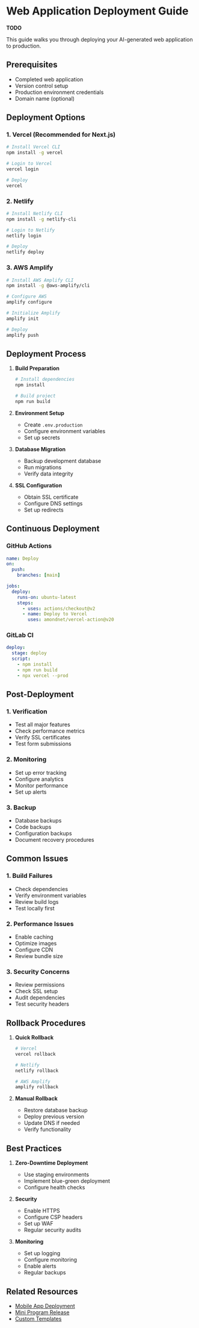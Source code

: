# Web Application Deployment Guide
**TODO**

This guide walks you through deploying your AI-generated web application to production.

## Prerequisites

- Completed web application
- Version control setup
- Production environment credentials
- Domain name (optional)

## Deployment Options

### 1. Vercel (Recommended for Next.js)

```bash
# Install Vercel CLI
npm install -g vercel

# Login to Vercel
vercel login

# Deploy
vercel
```

### 2. Netlify

```bash
# Install Netlify CLI
npm install -g netlify-cli

# Login to Netlify
netlify login

# Deploy
netlify deploy
```

### 3. AWS Amplify

```bash
# Install AWS Amplify CLI
npm install -g @aws-amplify/cli

# Configure AWS
amplify configure

# Initialize Amplify
amplify init

# Deploy
amplify push
```

## Deployment Process

1. **Build Preparation**
   ```bash
   # Install dependencies
   npm install

   # Build project
   npm run build
   ```

2. **Environment Setup**
   - Create `.env.production`
   - Configure environment variables
   - Set up secrets

3. **Database Migration**
   - Backup development database
   - Run migrations
   - Verify data integrity

4. **SSL Configuration**
   - Obtain SSL certificate
   - Configure DNS settings
   - Set up redirects

## Continuous Deployment

### GitHub Actions

```yaml
name: Deploy
on:
  push:
    branches: [main]

jobs:
  deploy:
    runs-on: ubuntu-latest
    steps:
      - uses: actions/checkout@v2
      - name: Deploy to Vercel
        uses: amondnet/vercel-action@v20
```

### GitLab CI

```yaml
deploy:
  stage: deploy
  script:
    - npm install
    - npm run build
    - npx vercel --prod
```

## Post-Deployment

### 1. Verification
- Test all major features
- Check performance metrics
- Verify SSL certificates
- Test form submissions

### 2. Monitoring
- Set up error tracking
- Configure analytics
- Monitor performance
- Set up alerts

### 3. Backup
- Database backups
- Code backups
- Configuration backups
- Document recovery procedures

## Common Issues

### 1. Build Failures
- Check dependencies
- Verify environment variables
- Review build logs
- Test locally first

### 2. Performance Issues
- Enable caching
- Optimize images
- Configure CDN
- Review bundle size

### 3. Security Concerns
- Review permissions
- Check SSL setup
- Audit dependencies
- Test security headers

## Rollback Procedures

1. **Quick Rollback**
   ```bash
   # Vercel
   vercel rollback

   # Netlify
   netlify rollback

   # AWS Amplify
   amplify rollback
   ```

2. **Manual Rollback**
   - Restore database backup
   - Deploy previous version
   - Update DNS if needed
   - Verify functionality

## Best Practices

1. **Zero-Downtime Deployment**
   - Use staging environments
   - Implement blue-green deployment
   - Configure health checks

2. **Security**
   - Enable HTTPS
   - Configure CSP headers
   - Set up WAF
   - Regular security audits

3. **Monitoring**
   - Set up logging
   - Configure monitoring
   - Enable alerts
   - Regular backups

## Related Resources

- [Mobile App Deployment](./deploy-mobile.md)
- [Mini Program Release](./deploy-miniprogram.md)
- [Custom Templates](./custom-templates.md)
